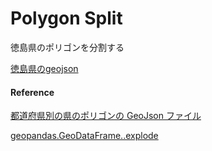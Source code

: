 Polygon Split
===============


徳島県のポリゴンを分割する

[徳島県のgeojson](https://github.com/ohwada/World_Countries/blob/main/geojson/japan_prefectures/geojson/tokushima.geojson)


#### Reference

[都道府県別の県のポリゴンの GeoJson ファイル](https://github.com/ohwada/World_Countries/tree/main/geojson/japan_prefectures)

[geopandas.GeoDataFrame..explode](https://geopandas.org/en/stable/docs/reference/api/geopandas.GeoDataFrame.explode.html)

